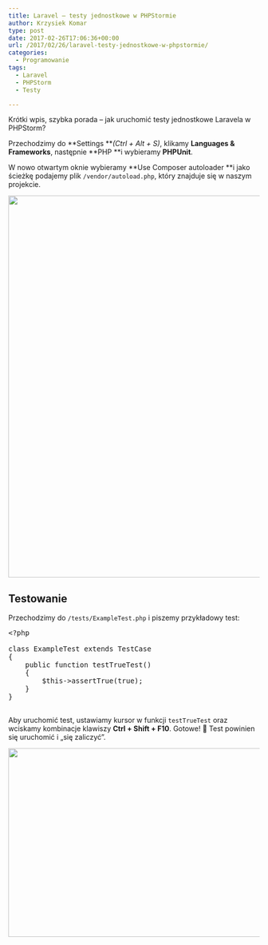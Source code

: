 ```yaml
---
title: Laravel – testy jednostkowe w PHPStormie
author: Krzysiek Komar
type: post
date: 2017-02-26T17:06:36+00:00
url: /2017/02/26/laravel-testy-jednostkowe-w-phpstormie/
categories:
  - Programowanie
tags:
  - Laravel
  - PHPStorm
  - Testy

---
```

Krótki wpis, szybka porada &#8211; jak uruchomić testy jednostkowe Laravela w PHPStorm?

Przechodzimy do **Settings **_(Ctrl + Alt + S)_, klikamy **Languages & Frameworks**, następnie **PHP **i wybieramy **PHPUnit**.

W nowo otwartym oknie wybieramy **Use Composer autoloader **i jako ścieżkę podajemy plik `/vendor/autoload.php`, który znajduje się w naszym projekcie.
  
[<img class="aligncenter size-full wp-image-298" src="http://zielonybuszmen.cba.pl/wp-content/uploads/2017/02/laravel-phpStorm-testy-tdd-1.png" alt="" width="1230" height="765" srcset="http://zielonybuszmen.cba.pl/wp-content/uploads/2017/02/laravel-phpStorm-testy-tdd-1.png 1230w, http://zielonybuszmen.cba.pl/wp-content/uploads/2017/02/laravel-phpStorm-testy-tdd-1-300x187.png 300w, http://zielonybuszmen.cba.pl/wp-content/uploads/2017/02/laravel-phpStorm-testy-tdd-1-768x478.png 768w, http://zielonybuszmen.cba.pl/wp-content/uploads/2017/02/laravel-phpStorm-testy-tdd-1-1024x637.png 1024w, http://zielonybuszmen.cba.pl/wp-content/uploads/2017/02/laravel-phpStorm-testy-tdd-1-820x510.png 820w" sizes="(max-width: 1230px) 100vw, 1230px" />][1]

## Testowanie

Przechodzimy do `/tests/ExampleTest.php` i piszemy przykładowy test:

<pre class="brush: php; title: ; notranslate" title="">&lt;?php

class ExampleTest extends TestCase
{
    public function testTrueTest()
    {
        $this-&gt;assertTrue(true);
    }
}

</pre>

Aby uruchomić test, ustawiamy kursor w funkcji `testTrueTest` oraz wciskamy kombinacje klawiszy **Ctrl + Shift + F10**. Gotowe! 🙂 Test powinien się uruchomić i &#8222;się zaliczyć&#8221;.
  
[<img src="http://zielonybuszmen.cba.pl/wp-content/uploads/2017/02/laravel-phpStorm-testy-tdd-2.png" alt="" width="1055" height="378" class="aligncenter size-full wp-image-297" srcset="http://zielonybuszmen.cba.pl/wp-content/uploads/2017/02/laravel-phpStorm-testy-tdd-2.png 1055w, http://zielonybuszmen.cba.pl/wp-content/uploads/2017/02/laravel-phpStorm-testy-tdd-2-300x107.png 300w, http://zielonybuszmen.cba.pl/wp-content/uploads/2017/02/laravel-phpStorm-testy-tdd-2-768x275.png 768w, http://zielonybuszmen.cba.pl/wp-content/uploads/2017/02/laravel-phpStorm-testy-tdd-2-1024x367.png 1024w, http://zielonybuszmen.cba.pl/wp-content/uploads/2017/02/laravel-phpStorm-testy-tdd-2-820x294.png 820w" sizes="(max-width: 1055px) 100vw, 1055px" />][2]

 [1]: http://zielonybuszmen.cba.pl/wp-content/uploads/2017/02/laravel-phpStorm-testy-tdd-1.png
 [2]: http://zielonybuszmen.cba.pl/wp-content/uploads/2017/02/laravel-phpStorm-testy-tdd-2.png
